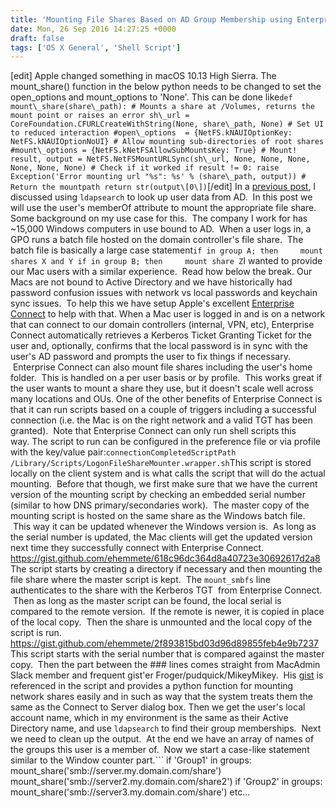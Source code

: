 ```yaml
---
title: 'Mounting File Shares Based on AD Group Membership using Enterprise Connect'
date: Mon, 26 Sep 2016 14:27:25 +0000
draft: false
tags: ['OS X General', 'Shell Script']
---
```


\[edit\] Apple changed something in macOS 10.13 High Sierra. The mount\_share() function in the below python needs to be changed to set the open\_options and mount\_options to 'None'. This can be done like```
def mount\_share(share\_path):
    # Mounts a share at /Volumes, returns the mount point or raises an error
    sh\_url = CoreFoundation.CFURLCreateWithString(None, share\_path, None)
    # Set UI to reduced interaction
    #open\_options  = {NetFS.kNAUIOptionKey: NetFS.kNAUIOptionNoUI}
    # Allow mounting sub-directories of root shares
    #mount\_options = {NetFS.kNetFSAllowSubMountsKey: True}
    # Mount!
    result, output = NetFS.NetFSMountURLSync(sh\_url, None, None, None, None, None, None)
    # Check if it worked
    if result != 0:
         raise Exception('Error mounting url "%s": %s' % (share\_path, output))
    # Return the mountpath
    return str(output\[0\])
```\[/edit\] In a [previous post](https://sneakypockets.wordpress.com/2016/09/22/using-ldapsearch-to-get-ad-data/), I discussed using `ldapsearch` to look up user data from AD.  In this post we will use the user's memberOf attribute to mount the appropriate file share. Some background on my use case for this.  The company I work for has ~15,000 Windows computers in use bound to AD.  When a user logs in, a GPO runs a batch file hosted on the domain controller's file share.  The batch file is basically a large case statement```
if in group A; then
    mount shares X and Y
if in group B; then
    mount share Z
```I wanted to provide our Mac users with a similar experience.  Read how below the break. Our Macs are not bound to Active Directory and we have historically had password confusion issues with network vs local passwords and keychain sync issues.  To help this we have setup Apple's excellent [Enterprise Connect](https://jamfnation.jamfsoftware.com/discussion.html?id=17757) to help with that. When a Mac user is logged in and is on a network that can connect to our domain controllers (internal, VPN, etc), Enterprise Connect automatically retrieves a Kerberos Ticket Granting Ticket for the user and, optionally, confirms that the local password is in sync with the user's AD password and prompts the user to fix things if necessary.  Enterprise Connect can also mount file shares including the user's home folder.  This is handled on a per user basis or by profile.  This works great if the user wants to mount a share they use, but it doesn't scale well across many locations and OUs. One of the other benefits of Enterprise Connect is that it can run scripts based on a couple of triggers including a successful connection (i.e. the Mac is on the right network and a valid TGT has been granted).  Note that Enterprise Connect can only run shell scripts this way. The script to run can be configured in the preference file or via profile with the key/value pair:```
connectionCompletedScriptPath
 /Library/Scripts/LogonFileShareMounter.wrapper.sh
```This script is stored locally on the client system and is what calls the script that will do the actual mounting.  Before that though, we first make sure that we have the current version of the mounting script by checking an embedded serial number (similar to how DNS primary/secondaries work).  The master copy of the mounting script is hosted on the same share as the Windows batch file.  This way it can be updated whenever the Windows version is.  As long as the serial number is updated, the Mac clients will get the updated version next time they successfully connect with Enterprise Connect. https://gist.github.com/ehemmete/618c96dc364d8a40723e30692617d2a8 The script starts by creating a directory if necessary and then mounting the file share where the master script is kept.  The `mount_smbfs` line authenticates to the share with the Kerberos TGT  from Enterprise Connect.  Then as long as the master script can be found, the local serial is compared to the remote version.  If the remote is newer, it is copied in place of the local copy.  Then the share is unmounted and the local copy of the script is run. https://gist.github.com/ehemmete/2f893815bd03d96d89855feb4e9b7237 This script starts with the serial number that is compared against the master copy.  Then the part between the ### lines comes straight from MacAdmin Slack member and frequent gist'er Froger/pudquick/MikeyMikey.  His [gist](https://gist.github.com/pudquick/1362a8908be01e23041d) is referenced in the script and provides a python function for mounting network shares easily and in such as way that the system treats them the same as the Connect to Server dialog box. Then we get the user's local account name, which in my environment is the same as their Active Directory name, and use `ldapsearch` to find their group memberships.  Next we need to clean up the output.  At the end we have an array of names of the groups this user is a member of.  Now we start a case-like statement similar to the Window counter part.```
if 'Group1' in groups:
    mount\_share('smb://server.my.domain.com/share')
    mount\_share('smb://server2.my.domain.com/share2')
if 'Group2' in groups:
    mount\_share('smb://server3.my.domain.com/share')
etc...
```On the user end, they just have connected to our network and see their file shares mount automatically.  The servers show up in the Finder's sidebar, but that isn't necessarily intuitive to them, so I also use Casper to fill their home folder with a Finder preference file to show Connected Servers on the Desktop.